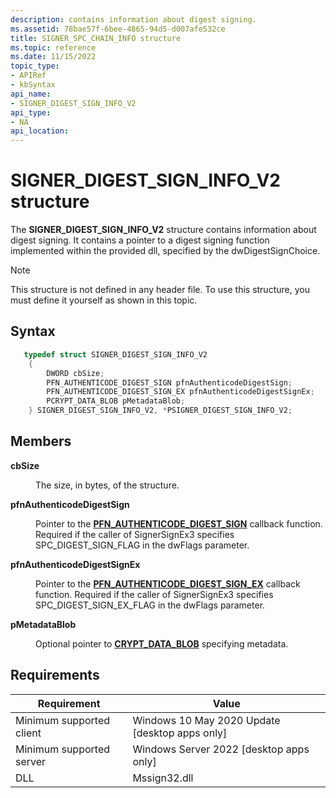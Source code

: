 ```yaml
---
description: contains information about digest signing.
ms.assetid: 78bae57f-6bee-4865-94d5-d007afe532ce
title: SIGNER_SPC_CHAIN_INFO structure
ms.topic: reference
ms.date: 11/15/2022
topic_type: 
- APIRef
- kbSyntax
api_name: 
- SIGNER_DIGEST_SIGN_INFO_V2
api_type: 
- NA
api_location: 
---
```


# SIGNER\_DIGEST\_SIGN\_INFO_V2 structure

The **SIGNER\_DIGEST\_SIGN\_INFO_V2** structure contains information about digest signing. It contains a pointer to a digest signing function implemented within the provided dll, specified by the dwDigestSignChoice. 

> [!Note]  
> This structure is not defined in any header file. To use this structure, you must define it yourself as shown in this topic.

 

## Syntax


```C++
   typedef struct SIGNER_DIGEST_SIGN_INFO_V2
    {
        DWORD cbSize;                                                
        PFN_AUTHENTICODE_DIGEST_SIGN pfnAuthenticodeDigestSign;      
        PFN_AUTHENTICODE_DIGEST_SIGN_EX pfnAuthenticodeDigestSignEx; 
        PCRYPT_DATA_BLOB pMetadataBlob;                              
    } SIGNER_DIGEST_SIGN_INFO_V2, *PSIGNER_DIGEST_SIGN_INFO_V2;


```



## Members

<dl> <dt>

**cbSize**
</dt> <dd>

The size, in bytes, of the structure.

</dd> <dt>

**pfnAuthenticodeDigestSign**
</dt> <dd>

Pointer to the [**PFN_AUTHENTICODE_DIGEST_SIGN**](pfn-authenticode-digest-sign.md) callback function. Required if the caller of SignerSignEx3 specifies SPC_DIGEST_SIGN_FLAG in the dwFlags parameter. 

</dd> <dt>

**pfnAuthenticodeDigestSignEx**
</dt> <dd>

Pointer to the [**PFN_AUTHENTICODE_DIGEST_SIGN_EX**](pfn-authenticode-digest-sign-ex.md) callback function. Required if the caller of SignerSignEx3 specifies SPC_DIGEST_SIGN_EX_FLAG in the dwFlags parameter. 
</dd> <dt>

**pMetadataBlob**
</dt> <dd>

Optional pointer to [**CRYPT_DATA_BLOB**](/windows/win32/api/wincrypt/ns-wincrypt-crypt_integer_blob) specifying metadata.
  
</dd> </dl>

## Requirements



| Requirement | Value |
|-------------------------------------|------------------------------------------------------|
| Minimum supported client<br/> | Windows 10 May 2020 Update \[desktop apps only\]<br/>          |
| Minimum supported server<br/> | Windows Server 2022 \[desktop apps only\]<br/>          |
| DLL                           | Mssign32.dll


<!-- 
## See also

<dl> <dt>

[**SIGNER\_CERT**](signer-cert.md)
</dt> </dl>

  -->

 
